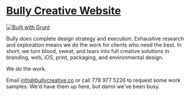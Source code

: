 # [Bully Creative Website](http://bullycreative.co/)

[![Built with Grunt](https://cdn.gruntjs.com/builtwith.png)](http://gruntjs.com/)

Bully does complete design strategy and execution. Exhaustive research and exploration means we do the work for clients who need the best. In short, we turn blood, sweat, and tears into full creative solutions in branding, web, iOS, print, packaging, and environmental design.

We do the work.

Email info@bullycreative.co or call 778 977 5226 to request some work samples. We'd have them up here, but damn we've been busy.
